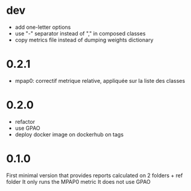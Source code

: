# dev
- add one-letter options
- use "-" separator instead of "," in composed classes
- copy metrics file instead of dumping weights dictionary

# 0.2.1
- mpap0: correctif metrique relative, appliquée sur la liste des classes

# 0.2.0
- refactor
- use GPAO
- deploy docker image on dockerhub on tags

# 0.1.0

First minimal version that provides reports calculated on 2 folders + ref folder
It only runs the MPAP0 metric
It does not use GPAO
